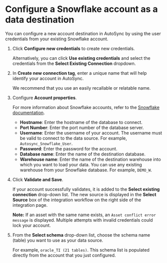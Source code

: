 # Configure a Snowflake account as a data destination

You can configure a new account destination in AutoSync by using the user credentials from your existing Snowflake account.

1.  Click **Configure new credentials** to create new credentials.

    Alternatively, you can click **Use existing credentials** and select the credentials from the **Select Existing Connection** dropdown.

2.  In **Create new connection tag**, enter a unique name that will help identify your account in AutoSync.

    We recommend that you use an easily recallable or relatable name.

3.  Configure **Account properties**.

    For more information about Snowflake accounts, refer to the [Snowflake documentation](https://docs.snowflake.com/en/user-guide/admin-user-management.html).

    -   **Hostname**: Enter the hostname of the database to connect.
    -   **Port Number**: Enter the port number of the database server.
    -   **Username**: Enter the username of your account. The username must be valid to connect to the data source. For example, `Autosync_Snowflake_User`.
    -   **Password**: Enter the password for the account.
    -   **Database name**: Enter the name of the destination database.
    -   **Warehouse name**: Enter the name of the destination warehouse into which you want to load your data. You can use any existing warehouse from your Snowflake database. For example, `DEMO_W`.
4.  Click **Validate and Save**.

    If your account successfully validates, it is added to the **Select existing connection** drop-down list. The new source is displayed in the **Select Source** box of the integration workflow on the right side of the integration page.

    **Note:** If an asset with the same name exists, an `Asset conflict error message` is displayed. Multiple attempts with invalid credentials could lock your account.

5.  From the **Select schema** drop-down list, choose the schema name \(table\) you want to use as your data source.

    For example, `oracle_TI (21 tables)`. This schema list is populated directly from the account that you just configured.


